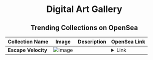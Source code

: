 <div align="center">

# Digital Art Gallery

## Trending Collections on OpenSea

| Collection Name                       | Image                                                                                     | Description                       | OpenSea Link                                                                                          |
|---------------------------------------|-------------------------------------------------------------------------------------------|-----------------------------------|--------------------------------------------------------------------------------------------------------|
| **Escape Velocity** | ![Image](https://i.seadn.io/s/raw/files/94cb003d85a2dafbafbb2dd310a6858c.gif?w=500&auto=format?w=200&auto=format) |  | <details><summary>Link</summary>[Escape Velocity](https://opensea.io/collection/escape-velocity-3)</details> |

</div>